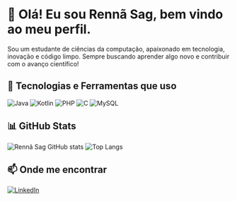 # 👋 Olá! Eu sou Rennã Sag, bem vindo ao meu perfil.

Sou um estudante de ciências da computação, apaixonado em tecnologia, inovação e código limpo. Sempre buscando aprender algo novo e contribuir com o avanço científico!

## 🚀 Tecnologias e Ferramentas que uso

![Java](https://img.shields.io/badge/-Java-007396?style=flat-square&logo=java&logoColor=white)
![Kotlin](https://img.shields.io/badge/-Kotlin-0095D5?style=flat-square&logo=kotlin&logoColor=white)
![PHP](https://img.shields.io/badge/-PHP-777BB4?style=flat-square&logo=php&logoColor=white)
![C](https://img.shields.io/badge/-C-00599C?style=flat-square&logo=c&logoColor=white)
![MySQL](https://img.shields.io/badge/-MySQL-4479A1?style=flat-square&logo=mysql&logoColor=white)



## 📊 GitHub Stats

![Rennã Sag GitHub stats](https://github-readme-stats.vercel.app/api?username=RennaSag&show_icons=true&theme=radical)
![Top Langs](https://github-readme-stats.vercel.app/api/top-langs/?username=seu-usuario&layout=compact&theme=tokyonight)


## 📫 Onde me encontrar

[![LinkedIn](https://img.shields.io/badge/-LinkedIn-0077B5?style=flat-square&logo=linkedin&logoColor=white)]([https://linkedin.com/in/seu-usuario](https://www.linkedin.com/in/rennã-sag-1aa34b183/))

